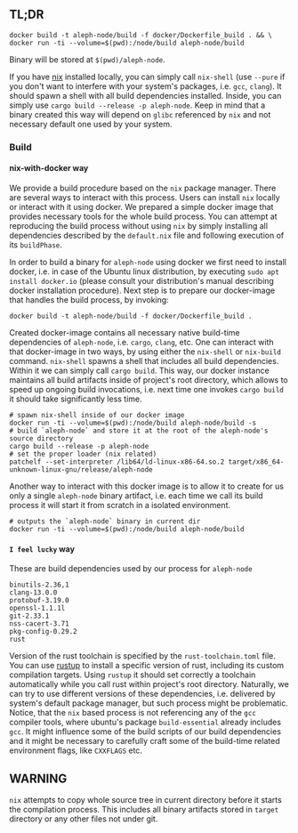 ## TL;DR
```
docker build -t aleph-node/build -f docker/Dockerfile_build . && \
docker run -ti --volume=$(pwd):/node/build aleph-node/build
```
Binary will be stored at `$(pwd)/aleph-node`.

If you have [nix][nix] installed locally, you can simply call `nix-shell` (use `--pure` if you don't want to interfere with your
system's packages, i.e. `gcc`, `clang`). It should spawn a shell with all build dependencies installed.
Inside, you can simply use `cargo build --release -p aleph-node`. Keep in mind that a binary created this way will depend on
`glibc` referenced by `nix` and not necessary default one used by your system.

### Build
#### nix-with-docker way
We provide a build procedure based on the `nix` package manager. There are several ways to interact with this process. Users can
install `nix` locally or interact with it using docker. We prepared a simple docker image that provides necessary tools for the
whole build process. You can attempt at reproducing the build process without using `nix` by simply installing all dependencies
described by the `default.nix` file and following execution of its `buildPhase`.

In order to build a binary for `aleph-node` using docker we first need to install docker, i.e. in case of the Ubuntu linux
distribution, by executing `sudo apt install docker.io` (please consult your distribution's manual describing docker
installation procedure). Next step is to prepare our docker-image that handles the build process, by invoking:
```
docker build -t aleph-node/build -f docker/Dockerfile_build .
```
Created docker-image contains all necessary native build-time dependencies of `aleph-node`, i.e. `cargo`, `clang`, etc.
One can interact with that docker-image in two ways, by using either the `nix-shell` or `nix-build` command.
`nix-shell` spawns a shell that includes all build dependencies. Within it we can simply call `cargo build`.
This way, our docker instance maintains all build artifacts inside of project's root directory, which allows to speed up
ongoing build invocations, i.e. next time one invokes `cargo build` it should take significantly less time.
```
# spawn nix-shell inside of our docker image
docker run -ti --volume=$(pwd):/node/build aleph-node/build -s
# build `aleph-node` and store it at the root of the aleph-node's source directory
cargo build --release -p aleph-node
# set the proper loader (nix related)
patchelf --set-interpreter /lib64/ld-linux-x86-64.so.2 target/x86_64-unknown-linux-gnu/release/aleph-node
```

Another way to interact with this docker image is to allow it to create for us only a single `aleph-node` binary artifact,
i.e. each time we call its build process it will start it from scratch in a isolated environment.
```
# outputs the `aleph-node` binary in current dir
docker run -ti --volume=$(pwd):/node/build aleph-node/build
```

#### `I feel lucky` way
These are build dependencies used by our process for `aleph-node`
```
binutils-2.36,1
clang-13.0.0
protobuf-3.19.0
openssl-1.1.1l
git-2.33.1
nss-cacert-3.71
pkg-config-0.29.2
rust
```
Version of the rust toolchain is specified by the `rust-toolchain.toml` file. You can use [rustup][rustup] to install a specific
version of rust, including its custom compilation targets. Using `rustup` it should set correctly a toolchain automatically while
you call rust within project's root directory. Naturally, we can try to use different versions of these dependencies,
i.e. delivered by system's default package manager, but such process might be problematic. Notice, that the `nix` based process
is not referencing any of the `gcc` compiler tools, where ubuntu's package `build-essential` already includes `gcc`. It might
influence some of the build scripts of our build dependencies and it might be necessary to carefully craft some of the build-time
related environment flags, like `CXXFLAGS` etc.

## WARNING
`nix` attempts to copy whole source tree in current directory before it starts the compilation process. This includes all binary
artifacts stored in `target` directory or any other files not under git.

[nix]: https://nixos.org/manual/nix/stable/
[rustup]: https://rustup.rs/
